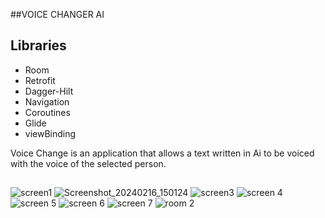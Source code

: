 ##VOICE CHANGER AI
## Libraries
 - Room
 - Retrofit
 - Dagger-Hilt
 - Navigation 
 - Coroutines
 - Glide
 - viewBinding

Voice Change is an application that allows a text written in Ai to be voiced with the voice of the selected person.

##

![screen1](https://github.com/gultencelikbilek/VoiceChangerAl/assets/81778970/0dd7d6b1-0265-4776-8279-8eb79f14009c)
![Screenshot_20240216_150124](https://github.com/gultencelikbilek/VoiceChangerAl/assets/81778970/599cac5f-9290-456d-b29a-46ddcfb96fef)
![screen3](https://github.com/gultencelikbilek/VoiceChangerAl/assets/81778970/21ce737e-f149-4ffc-b1ac-daa6e8226d28)
![screen 4](https://github.com/gultencelikbilek/VoiceChangerAl/assets/81778970/aaf0cbd3-fd71-4d59-9466-651ea70fed3c)
![screen 5](https://github.com/gultencelikbilek/VoiceChangerAl/assets/81778970/dd7fe287-f77a-46ad-9d66-1d8640427096)
![screen 6](https://github.com/gultencelikbilek/VoiceChangerAl/assets/81778970/a40f6001-af18-4be2-8b25-befc1719dc6a)
![screen 7](https://github.com/gultencelikbilek/VoiceChangerAl/assets/81778970/7725f97a-68d9-4e1e-b9f6-3ad9f2f226e6)
![room 2](https://github.com/gultencelikbilek/VoiceChangerAl/assets/81778970/6cd7631b-03b4-4e9e-bff8-09c0edd31511)









